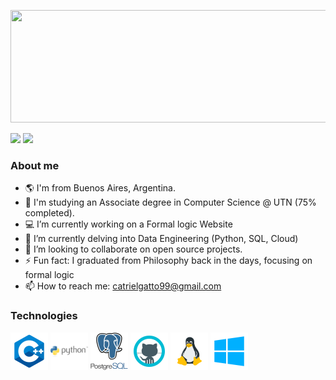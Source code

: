 <p align="left"> <img width="610" height="180" src="https://github.com/seek-coder/seek-coder/assets/130781541/cf6d2521-bb40-4b0f-836e-def98b1444d3"
>
</p>

[<img src="https://img.shields.io/badge/linkedin-%230077B5.svg?&style=for-the-badge&logo=linkedin&logoColor=white" />](https://www.linkedin.com/in/catriel-gatto-2828ba264/)
[<img src="https://github.com/seek-coder/seek-coder/assets/130781541/13230445-21f5-4445-a2e8-9651a1e4c66e"/>](https://www.tinkercad.com/dashboard?collection=designs)

### About me
- 🌎 I'm from Buenos Aires, Argentina.
- 📘 I'm studying an Associate degree in Computer Science @ UTN (75% completed).
- 💻 I’m currently working on a Formal logic Website
- 🌱 I’m currently delving into Data Engineering (Python, SQL, Cloud)
- 👯 I’m looking to collaborate on open source projects.
- ⚡ Fun fact: I graduated from Philosophy back in the days, focusing on formal logic
- 📫 How to reach me: [catrielgatto99@gmail.com](catrielgatto99@gmail.com)

### Technologies
<p align="left">
 <img style="margin: auto;" src="https://raw.githubusercontent.com/sachinverma53121/sachinverma53121/master/icons/cpp.png" alt=cplusplus width="60" height="60"/>
 <img style="margin: auto;" src="https://raw.githubusercontent.com/sachinverma53121/sachinverma53121/master/icons/python.png" alt=python width="60" height="60"/>
 <img style="margin: auto;" src="https://raw.githubusercontent.com/sachinverma53121/sachinverma53121/master/icons/psql.png" alt=postgresql width="60" height="60"/>
 <img style="margin: auto;" src="https://raw.githubusercontent.com/sachinverma53121/sachinverma53121/master/icons/github.png" alt=github width="60" height="60"/>
 <img style="margin: auto;" src="https://raw.githubusercontent.com/sachinverma53121/sachinverma53121/master/icons/linux.png" alt=linux width="60" height="60"/>
 <img style="margin: auto;" src="https://raw.githubusercontent.com/sachinverma53121/sachinverma53121/master/icons/win10.png" alt=windows10 width="60" height="60"/>
</p>
